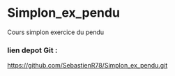 # Simplon_ex_pendu
Cours simplon exercice du pendu 

### lien depot Git : 
https://github.com/SebastienR78/Simplon_ex_pendu.git
